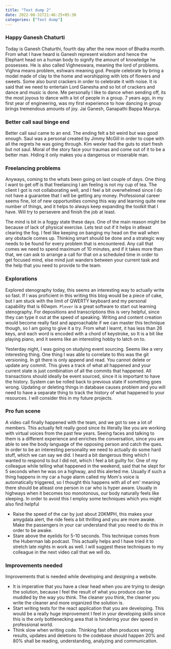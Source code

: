 ```yaml
---
title: "Text dump 2"
date: 2022-08-31T21:46:25+05:30
categories: ["Text dump"]
---
```


### Happy Ganesh Chaturti

Today is Ganesh Chaturthi, fourth day after the new moon of Bhadra month. From what I have heard is Ganesh represent wisdom and hence the Elephant head on a human body to signify the amount of knowledge he possesses. He is also called Vighneswara, meaning the lord of problems. Vighna means problem, eshwars meaning god. People celebrate by bring a model made of clay to the home and worshipping with lots of flowers and sweets. Some also burst crackers in order to celebrate it with noise. It is said that we need to entertain Lord Ganesha and so lot of crackers and dance and music is done. Me personally I like to dance when sending off, its the most joyous to dance with a lot of people in a group. 7 years ago, in my first year of engineering, was my first experience to how dancing in group brings tremendous amounts of joy. Jai Ganesh, Ganapathi Bappa Maurya.

### Better call saul binge end

Better call saul came to an end. The ending felt a bit weird but was good enough. Saul was a personal created by Jimmy McGill in order to cope with all the regrets he was going through. Kim wexler had the guts to start fresh but not saul. Moral of the story face your traumas and come out of it to be a better man. Hiding it only makes you a dangerous or miserable man.

### Freelancing problems

Anyways, coming to the whats been going on last couple of days. One thing I want to get off is that freelancing I am feeling is not my cup of tea. The client I got is not collaborating well, and I feel a bit overwhelmed since I do not have a guarantee that I will be getting any money. Professional career seems fine, lot of new opportunities coming this way and learning quite new number of things, and it helps to always keep expanding the toolkit that I have. Will try to persevere and finish the job at least.

The mind is bit in a foggy state these days. One of the main reason might be because of lack of physical exercise. Lets test out if it helps in atleast clearing the fog. I feel like keeping on banging my head on the wall when any obstacle comes up. Thinking smart should be done and a strategic way needs to be found for every problem that is encountered. Any call that comes we need to spend maximum of 10 minutes, and if it takes more than that, we can ask to arrange a call for that on a scheduled time in order to get focused mind, else mind just wanders between your current task and the help that you need to provide to the team.

### Explorations

Explored stenography today, this seems an interesting way to actually write so fast. If I was proficient in this writing this blog would be a piece of cake, but I am stuck with the limit of QWERTY keyboard and my personal capability that is 60wpm. `Plover` is a great software to start out learning stenography. For depositions and transcriptions this is very helpful, since they can type it out at the speed of speaking. Writing and content creation would become really fast and approachable if we can master this technique though, so I am going to give it a try. From what I learnt, it has less than 26 keys, and each word is encoded with a chord of keystroke, so It is a bit like playing piano, and it seems like an interesting hobby to latch on to.

Yesterday night, I was going on studying event sourcing. Seems like a very interesting thing. One thing I was able to correlate to this was the git versioning. In git there is only append and read. You cannot delete or update any commit. This gives a track of what all happened and your current state is just combination of all the commits that happened. All transactions should ideally be event sourced, since it is important to have the history. System can be rolled back to previous state if something goes wrong. Updating or deleting things in database causes problem and you will need to have a separate thing to track the history of what happened to your resources. I will consider this in my future projects.

### Pro fun scene

A video call finally happened with the team, and we got to see a lot of members. This actually felt really good since its literally like you are working with virtual voices from the past few years. Seeing faces and talking to them is a different experience and enriches the conversation, since you are able to see the body language of the opposing person and catch the ques. In order to be an interesting personality we need to actually do some hard stuff, which we can say we did. I heard a bit dangerous thing which I wanted to respond to but I did not, which I feel a bit guilty for. One of my colleague while telling what happened in the weekend, said that he slept for 5 seconds when he was on a highway, and this alerted me. Usually if such a thing happens in my car a huge alarm called my Mom's voice is automatically triggered, so I thought this happens with all of em' meaning there should be atleast one person in car who is hyper aware. Usually in highways when it becomes too monotonous, our body naturally feels like sleeping. In order to avoid this I employ some techniques which you might also find helpful

- Raise the speed of the car by just about 20KMPH, this makes your amygdala alert, the ride feels a bit thrilling and you are more awake. Make the passengers in your car understand that you need to do this in order to be awake.
- Stare above the eyelids for 5-10 seconds. This technique comes from the Huberman lab podcast. This actually helps and I have tried it to stretch late nights in work as well.
  I will suggest these techniques to my colleague in the next video call that we will do.

### Improvements needed

Improvements that is needed while developing and designing a website.

- It is imperative that you have a clear head when you are trying to design the solution, because I feel the result of what you produce can be muddled by the way you think. The cleaner you think, the cleaner you write the cleaner and more organized the solution is.
- Start writing tests for the react application that you are developing. This would be a really huge improvement I feel in your developing skills since this is the only bottlenecking area that is hindering your dev speed in professional world.
- Think slow when writing code. Thinking fast often produces wrong results, updates and deletions to the codebase should happen 20% and 80% shall be reading, understanding, analyzing and communication.
